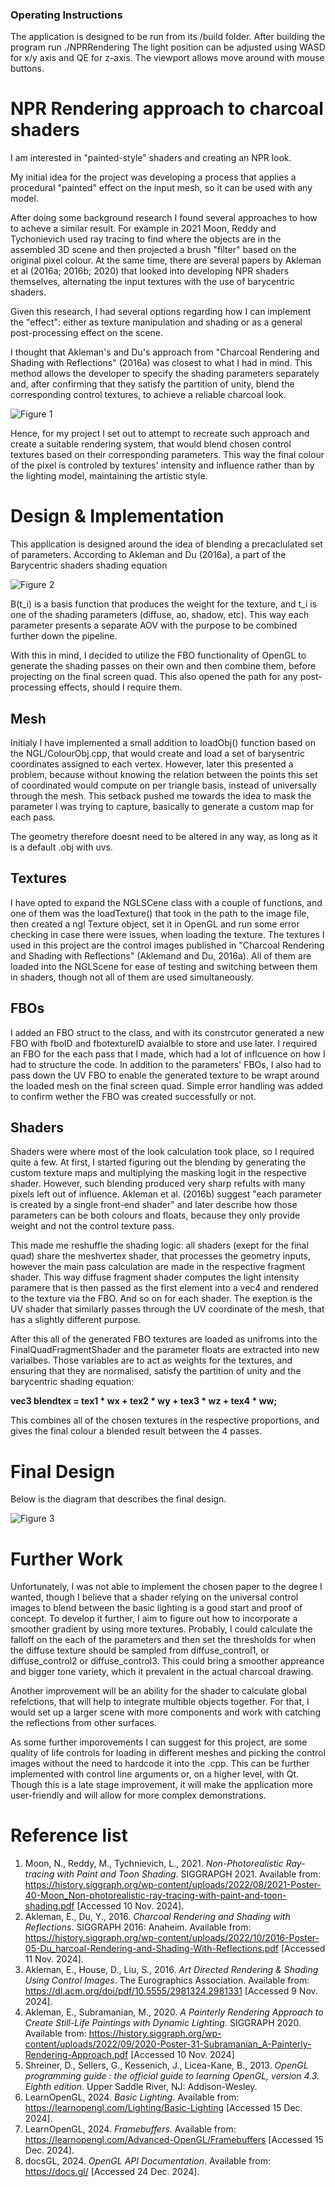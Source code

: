 ### Operating Instructions

The application is designed to be run from its /build folder.
After building the program run ./NPRRendering
The light position can be adjusted using WASD for x/y axis and QE for z-axis.
The viewport allows move around with mouse buttons. 

# NPR Rendering approach to charcoal shaders
 
I am interested in "painted-style" shaders and creating an NPR look. 

My initial idea for the project was developing a process that applies a procedural "painted" effect on the input mesh, so it can be used with any model. 

After doing some background research I found several approaches to how to acheve a similar result. For example in 2021 Moon, Reddy and Tychonievich used ray tracing to find where the objects are in the assembled 3D scene and then projected a brush "filter" based on the original pixel colour. At the same time, there are several papers by Akleman et al (2016a; 2016b; 2020) that looked into developing NPR shaders themselves, alternating the input textures with the use of barycentric shaders.

Given this research, I had several options regarding how I can implement the "effect": either as texture manipulation and shading or as a general post-processing effect on the scene. 

I thought that Akleman's and Du's approach from "Charcoal Rendering and Shading with Reflections" (2016a) was closest to what I had in mind. This method allows the developer to specify the shading parameters separately and, after confirming that they satisfy the partition of unity, blend the corresponding control textures, to achieve a reliable charcoal look. 

![Figure 1](CharcoalShader.png)

Hence, for my project I set out to attempt to recreate such approach and create a suitable rendering system, that would blend chosen control textures based on their corresponding parameters. This way the final colour of the pixel is controled by textures' intensity and influence rather than by the lighting model, maintaining the artistic style. 

# Design & Implementation

This application is designed around the idea of blending a precaclulated set of parameters. According to Akleman and Du (2016a), a part of the Barycentric shaders shading equation 

![Figure 2](BaryShader.png)

B(t_i) is a basis function that produces the weight for the texture, and t_i is one of the shading parameters (diffuse, ao, shadow, etc). This way each parameter presents a separate AOV with the purpose to be combined further down the pipeline. 

With this in mind, I decided to utilize the FBO functionality of OpenGL to generate the shading passes on their own and then combine them, before projecting on the final screen quad. This also opened the path for any post-processing effects, should I require them.

## Mesh

Initialy I have implemented a small addition to loadObj() function based on the NGL/ColourObj.cpp, that would create and load a set of barysentric coordinates assigned to each vertex. However, later this presented a problem, because without knowing the relation between the points this set of coordinated would compute on per triangle basis, instead of universally through the mesh. This setback pushed me towards the idea to mask the parameter I was trying to capture, basically to generate a custom map for each pass.

The geometry therefore doesnt need to be altered in any way, as long as it is a default .obj with uvs. 

## Textures 

I have opted to expand the NGLSCene class with a couple of functions, and one of them was the loadTexture() that took in the path to the image file, then created a ngl Texture object, set it in OpenGL and run some error checking in case there were issues, when loading the texture.
The textures I used in this project are the control images published in "Charcoal Rendering and Shading with Reflections" (Aklemand and Du, 2016a). All of them are loaded into the NGLScene for ease of testing and switching between them in shaders, though not all of them are used simultaneously. 

## FBOs 

I added an FBO struct to the class, and with its constrcutor generated a new FBO with fboID and fbotextureID avaialble to store and use later. I required an FBO for the each pass that I made, which had a lot of inflcuence on how I had to structure the code. 
In addition to the parameters' FBOs, I also had to pass down the UV FBO to enable the generated texture to be wrapt around the loaded mesh on the final screen quad. Simple error handling was added to confirm wether the FBO was created successfully or not.

## Shaders

Shaders were where most of the look calculation took place, so I required quite a few. At first, I started figuring out the blending by generating the custom texture maps and multiplying the masking logit in the respective shader. However, such blending produced very sharp refults with many pixels left out of influence. Akleman et al. (2016b) suggest "each parameter is created by a single front-end shader" and later describe how those parameters can be both colours and floats, because they only provide weight and not the control texture pass.

This made me reshuffle the shading logic: all shaders (exept for the final quad) share the meshvertex shader, that processes the geometry inputs, however the main pass calculation are made in the respective fragment shader. This way diffuse fragment shader computes the light intensity paramere that is then passed as the first element into a vec4 and rendered to the texture via the FBO. And so on for each shader. The exeption is the UV shader that similarly passes through the UV coordinate of the mesh, that has a slightly different purpose.

After this all of the generated FBO textures are loaded as unifroms into the FinalQuadFragmentShader and the parameter floats are extracted into new varialbes. 
Those variables are to act as weights for the textures, and ensuring that they are normalised, satisfy the partition of unity and the barycentric shading equation:

**vec3 blendtex = tex1 * wx + tex2 * wy + tex3 * wz + tex4 * ww;**

This combines all of the chosen textures in the respective proportions, and gives the final colour a blended result between the 4 passes.   

# Final Design 

Below is the diagram that describes the final design.

![Figure 3](DesignDiagram.png)

# Further Work

Unfortunately, I was not able to implement the chosen paper to the degree I wanted, though I believe that a shader relying on the universal control images to blend between the basic lighting is a good start and proof of concept. To develop it further, I aim to figure out how to incorporate a smoother gradient by using more textures. Probably, I could calculate the falloff on the each of the parameters and then set the thresholds for when the diffuse texture should be sampled from diffuse_control1, or diffuse_control2 or diffuse_control3. This could bring a smoother appreance and bigger tone variety, which it prevalent in the actual charcoal drawing. 

Another improvement will be an ability for the shader to calculate global refelctions, that will help to integrate multible objects together. For that, I would set up a larger scene with more components and work with catching the reflections from other surfaces.

As some further imporovements I can suggest for this project, are some quality of life controls for loading in different meshes and picking the control images without the need to hardcode it into the .cpp. This can be further implemented with control line arguments or, on a higher level, with Qt. Though this is a late stage improvement, it will make the application more user-friendly and will allow for more complex demonstrations. 

# Reference list 
1. Moon, N., Reddy, M., Tychnievich, L., 2021. *Non-Photorealistic Ray-tracing with Paint and Toon Shading*. SIGGRAPGH 2021. Available from: https://history.siggraph.org/wp-content/uploads/2022/08/2021-Poster-40-Moon_Non-photorealistic-ray-tracing-with-paint-and-toon-shading.pdf [Accessed 10 Nov. 2024].
2. Akleman, E., Du, Y., 2016. *Charcoal Rendering and Shading with Reflections*. SIGGRAPH 2016: Anaheim. Available from: https://history.siggraph.org/wp-content/uploads/2022/10/2016-Poster-05-Du_harcoal-Rendering-and-Shading-With-Reflections.pdf [Accessed 11 Nov. 2024].
3. Akleman, E., House, D., Liu, S., 2016. *Art Directed Rendering & Shading Using Control Images*. The Eurographics Association. Available from: https://dl.acm.org/doi/pdf/10.5555/2981324.2981331 [Accessed 9 Nov. 2024].
4. Akleman, E., Subramanian, M., 2020. *A Painterly Rendering Approach to Create Still-Life Paintings with Dynamic Lighting.* SIGGRAPH 2020. Available from: https://history.siggraph.org/wp-content/uploads/2022/09/2020-Poster-31-Subramanian_A-Painterly-Rendering-Approach.pdf [Accessed 10 Nov. 2024]
5. Shreiner, D., Sellers, G., Kessenich, J., Licea-Kane, B., 2013. *OpenGL programming guide : the official guide to learning OpenGL, version 4.3. Eighth edition.* Upper Saddle River, NJ: Addison-Wesley.
6. LearnOpenGL, 2024. *Basic Lighting*. Available from: https://learnopengl.com/Lighting/Basic-Lighting [Accessed 15 Dec. 2024].
7. LearnOpenGL, 2024. *Framebuffers*. Available from: https://learnopengl.com/Advanced-OpenGL/Framebuffers [Accessed 15 Dec. 2024].
7. docsGL, 2024. *OpenGL API Documentation*. Available from: https://docs.gl/ [Accessed 24 Dec. 2024].
